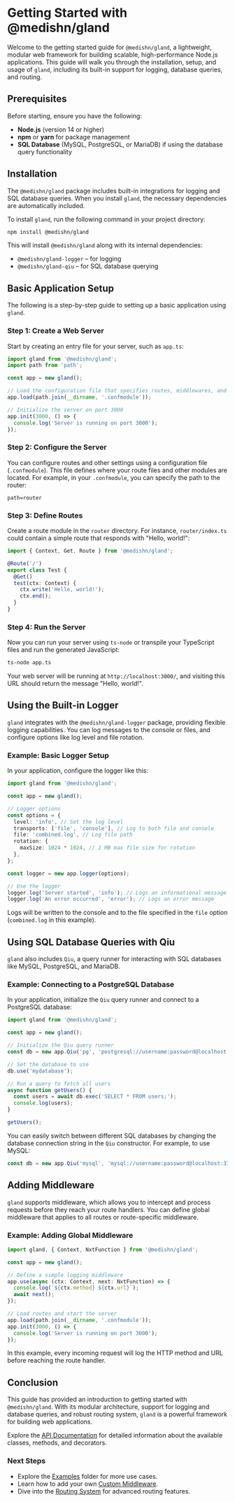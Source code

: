 # Getting Started with @medishn/gland

Welcome to the getting started guide for `@medishn/gland`, a lightweight, modular web framework for building scalable, high-performance Node.js applications. This guide will walk you through the installation, setup, and usage of `gland`, including its built-in support for logging, database queries, and routing.

## Prerequisites

Before starting, ensure you have the following:

- **Node.js** (version 14 or higher)
- **npm** or **yarn** for package management
- **SQL Database** (MySQL, PostgreSQL, or MariaDB) if using the database query functionality

## Installation

The `@medishn/gland` package includes built-in integrations for logging and SQL database queries. When you install `gland`, the necessary dependencies are automatically included.

To install `gland`, run the following command in your project directory:

```bash
npm install @medishn/gland
```

This will install `@medishn/gland` along with its internal dependencies:

- `@medishn/gland-logger` – for logging
- `@medishn/gland-qiu` – for SQL database querying

## Basic Application Setup

The following is a step-by-step guide to setting up a basic application using `gland`.

### Step 1: Create a Web Server

Start by creating an entry file for your server, such as `app.ts`:

```typescript
import gland from '@medishn/gland';
import path from 'path';

const app = new gland();

// Load the configuration file that specifies routes, middlewares, and other settings
app.load(path.join(__dirname, '.confmodule'));

// Initialize the server on port 3000
app.init(3000, () => {
  console.log('Server is running on port 3000');
});
```

### Step 2: Configure the Server

You can configure routes and other settings using a configuration file (`.confmodule`). This file defines where your route files and other modules are located. For example, in your `.confmodule`, you can specify the path to the router:

```
path=router
```

### Step 3: Define Routes

Create a route module in the `router` directory. For instance, `router/index.ts` could contain a simple route that responds with "Hello, world!":

```typescript
import { Context, Get, Route } from '@medishn/gland';

@Route('/')
export class Test {
  @Get()
  test(ctx: Context) {
    ctx.write('Hello, world!');
    ctx.end();
  }
}
```

### Step 4: Run the Server

Now you can run your server using `ts-node` or transpile your TypeScript files and run the generated JavaScript:

```bash
ts-node app.ts
```

Your web server will be running at `http://localhost:3000/`, and visiting this URL should return the message "Hello, world!".

## Using the Built-in Logger

`gland` integrates with the `@medishn/gland-logger` package, providing flexible logging capabilities. You can log messages to the console or files, and configure options like log level and file rotation.

### Example: Basic Logger Setup

In your application, configure the logger like this:

```typescript
import gland from '@medishn/gland';

const app = new gland();

// Logger options
const options = {
  level: 'info', // Set the log level
  transports: ['file', 'console'], // Log to both file and console
  file: 'combined.log', // Log file path
  rotation: {
    maxSize: 1024 * 1024, // 1 MB max file size for rotation
  },
};

const logger = new app.logger(options);

// Use the logger
logger.log('Server started', 'info'); // Logs an informational message
logger.log('An error occurred', 'error'); // Logs an error message
```

Logs will be written to the console and to the file specified in the `file` option (`combined.log` in this example).

## Using SQL Database Queries with Qiu

`gland` also includes `Qiu`, a query runner for interacting with SQL databases like MySQL, PostgreSQL, and MariaDB.

### Example: Connecting to a PostgreSQL Database

In your application, initialize the `Qiu` query runner and connect to a PostgreSQL database:

```typescript
import gland from '@medishn/gland';

const app = new gland();

// Initialize the Qiu query runner
const db = new app.Qiu('pg', 'postgresql://username:password@localhost:5432/mydatabase');

// Set the database to use
db.use('mydatabase');

// Run a query to fetch all users
async function getUsers() {
  const users = await db.exec('SELECT * FROM users;');
  console.log(users);
}

getUsers();
```

You can easily switch between different SQL databases by changing the database connection string in the `Qiu` constructor. For example, to use MySQL:

```typescript
const db = new app.Qiu('mysql', 'mysql://username:password@localhost:3306/mydatabase');
```

## Adding Middleware

`gland` supports middleware, which allows you to intercept and process requests before they reach your route handlers. You can define global middleware that applies to all routes or route-specific middleware.

### Example: Adding Global Middleware

```typescript
import gland, { Context, NxtFunction } from '@medishn/gland';

const app = new gland();

// Define a simple logging middleware
app.use(async (ctx: Context, next: NxtFunction) => {
  console.log(`${ctx.method} ${ctx.url}`);
  await next();
});

// Load routes and start the server
app.load(path.join(__dirname, '.confmodule'));
app.init(3000, () => {
  console.log('Server is running on port 3000');
});
```

In this example, every incoming request will log the HTTP method and URL before reaching the route handler.

## Conclusion

This guide has provided an introduction to getting started with `@medishn/gland`. With its modular architecture, support for logging and database queries, and robust routing system, `gland` is a powerful framework for building web applications.

Explore the [API Documentation](./api) for detailed information about the available classes, methods, and decorators.

### Next Steps

- Explore the [Examples](../examples) folder for more use cases.
- Learn how to add your own [Custom Middleware](./4.middleware.md).
- Dive into the [Routing System](./3.routing.md) for advanced routing features.